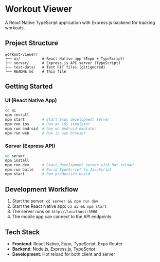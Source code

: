 # Workout Viewer

A React Native TypeScript application with Express.js backend for tracking workouts.

## Project Structure

```
workout-viewer/
├── ui/          # React Native app (Expo + TypeScript)
├── server/      # Express.js API server (TypeScript)
├── test-data/   # Test FIT files (gitignored)
└── README.md    # This file
```

## Getting Started

### UI (React Native App)

```bash
cd ui
npm install
npm start        # Start Expo development server
npm run ios      # Run on iOS simulator
npm run android  # Run on Android emulator
npm run web      # Run in web browser
```

### Server (Express API)

```bash
cd server
npm install
npm run dev      # Start development server with hot reload
npm run build    # Build TypeScript to JavaScript
npm start        # Run production build
```

## Development Workflow

1. Start the server: `cd server && npm run dev`
2. Start the React Native app: `cd ui && npm start`
3. The server runs on `http://localhost:3000`
4. The mobile app can connect to the API endpoints

## Tech Stack

- **Frontend**: React Native, Expo, TypeScript, Expo Router
- **Backend**: Node.js, Express.js, TypeScript
- **Development**: Hot reload for both client and server